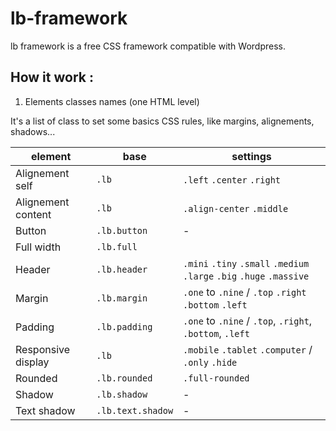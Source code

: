 # lb-framework

lb framework is a free CSS framework compatible with Wordpress. 

## How it work :

1. Elements classes names (one HTML level)

It's a list of class to set some basics CSS rules, like margins, alignements, shadows...


| element | base | settings |
|---------|------|----------|
| Alignement self | ```.lb```| ```.left``` ```.center``` ```.right``` |
| Alignement content | ```.lb```| ```.align-center``` ```.middle``` |
| Button | ```.lb.button``` | - |
| Full width | ```.lb.full``` |
| Header | ```.lb.header```| ```.mini``` ```.tiny``` ```.small``` ```.medium``` ```.large``` ```.big``` ```.huge``` ```.massive``` |
| Margin | ```.lb.margin```| ```.one``` to ```.nine``` / ```.top``` ```.right``` ```.bottom``` ```.left``` |
| Padding | ```.lb.padding```| ```.one``` to ```.nine``` / ```.top```, ```.right```, ```.bottom```, ```.left``` |
| Responsive display | ```.lb``` | ```.mobile``` ```.tablet``` ```.computer``` / ```.only``` ```.hide``` |
| Rounded | ```.lb.rounded```| ```.full-rounded```|
| Shadow | ```.lb.shadow```| - |
| Text shadow | ```.lb.text.shadow```| - |
